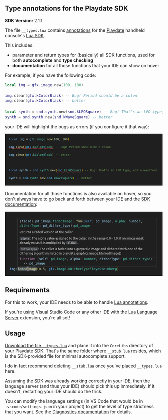## Type annotations for the Playdate SDK

**SDK Version:** 2.1.1

The file `__types.lua` contains [annotations](https://github.com/LuaLS/lua-language-server/wiki/Annotations)
for the [Playdate](https://play.date/) handheld console's [Lua SDK](https://play.date/dev/).

This includes:

- parameter and return types for (basically) all SDK functions, used for both **autocomplete** and **type checking**
- **documentation** for all those functions that your IDE can show on hover

For example, if you have the following code:

```lua
local img = gfx.image.new(100, 100)

img.clear(gfx.kColorBlack) -- Bug! Period should be a colon
img:clear(gfx.kColorBlack) -- better

local synth = snd.synth.new(snd.kLFOSquare) -- Bug! That's an LFO type, not a waveform
synth = snd.synth.new(snd.kWaveSquare) -- better
```

your IDE will highlight the bugs as errors (if you configure it that way):

![screenshot of the above code in Visual Studio Code, where the two bugs are highlighted with red underlines](img/screenshot1.png)

Documentation for all those functions is also available on hover, so you don't always have to go
back and forth between your IDE and the [SDK documentation](https://sdk.play.date/):

![screenshot of Visual Studio Code showing documentation for image.fadedImage() on hover](img/screenshot2.png)

## Requirements

For this to work, your IDE needs to be able to handle [Lua annotations](https://luals.github.io/wiki/annotations/).

If you're using Visual Studio Code or any other IDE with the [Lua Language Server](https://luals.github.io/) extension, you're all set!

## Usage

[Download the file `__types.lua`](https://raw.githubusercontent.com/balpha/playdate-types/main/__types.lua) and place it into
the `CoreLibs` directory of your Playdate SDK. That's the same folder where `__stub.lua` resides, which is the SDK-provided
file for minimal autocomplete support.

I do in fact recommend deleting `__stub.lua` once you've placed `__types.lua` here.

Assuming the SDK was already working correctly in your IDE, then the language server (and thus your IDE) should pick this up immediately.
If it doesn't, restarting your IDE should do the trick.

You can modify the language settings (in VS Code that would be in `.vscode/settings.json` in your project) to get the level of
type strictness that you want. See the [Diagnostics documentation](https://luals.github.io/wiki/diagnostics/) for details.
